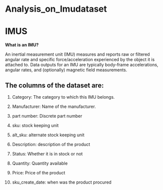 # Analysis_on_Imudataset

# IMUS
**What is an IMU?**

An inertial measurement unit (IMU) measures and reports raw or filtered angular rate and specific force/acceleration experienced by the object it is attached to. Data outputs for an IMU are typically body-frame accelerations, angular rates, and (optionally) magnetic field measurements.

## The columns of the dataset are:

1. Category: The category to which this IMU belongs.

2. Manufacturer: Name of the manufacturer.

3. part number: Discrete part number

4. sku: stock keeping unit

5. alt_sku: alternate stock keeping unit

6. Description: description of the product

7. Status: Whether it is in stock or not

8. Quantity: Quantity available

9. Price: Price of the product

10. sku_create_date: when was the product procured
